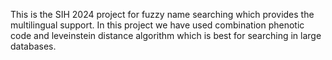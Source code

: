 This is the SIH 2024 project for fuzzy name searching which provides the multilingual support.
In this project we have used combination phenotic code and leveinstein distance algorithm which is best for searching in large databases.
